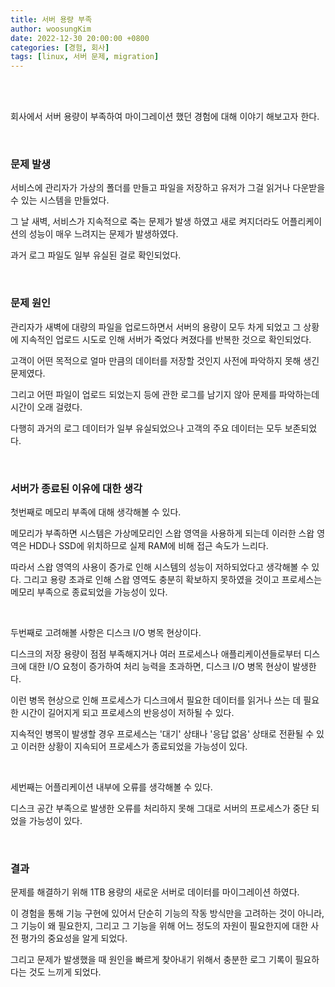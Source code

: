 ```yaml
---
title: 서버 용량 부족
author: woosungKim
date: 2022-12-30 20:00:00 +0800
categories: [경험, 회사]
tags: [linux, 서버 문제, migration]
---
```


<br>
<br>

회사에서 서버 용량이 부족하여 마이그레이션 했던 경험에 대해 이야기 해보고자 한다.

<br>

### 문제 발생

서비스에 관리자가 가상의 폴더를 만들고 파일을 저장하고 유저가 그걸 읽거나 다운받을 수 있는 시스템을 만들었다.

그 날 새벽, 서비스가 지속적으로 죽는 문제가 발생 하였고 새로 켜지더라도 어플리케이션의 성능이 매우 느려지는 문제가 발생하였다.

과거 로그 파일도 일부 유실된 걸로 확인되었다.

<br>

### 문제 원인

관리자가 새벽에 대량의 파일을 업로드하면서 서버의 용량이 모두 차게 되었고 그 상황에 지속적인 업로드 시도로 인해 서버가 죽었다 켜졌다를 반복한 것으로 확인되었다.

고객이 어떤 목적으로 얼마 만큼의 데이터를 저장할 것인지 사전에 파악하지 못해 생긴 문제였다.

그리고 어떤 파일이 업로드 되었는지 등에 관한 로그를 남기지 않아 문제를 파악하는데 시간이 오래 걸렸다.

다행히 과거의 로그 데이터가 일부 유실되었으나 고객의 주요 데이터는 모두 보존되었다.

<br>

### 서버가 종료된 이유에 대한 생각

첫번째로 메모리 부족에 대해 생각해볼 수 있다. 

메모리가 부족하면 시스템은 가상메모리인 스왑 영역을 사용하게 되는데 이러한 스왑 영역은 HDD나 SSD에 위치하므로 실제 RAM에 비해 접근 속도가 느리다. 

따라서 스왑 영역의 사용이 증가로 인해 시스템의 성능이 저하되었다고 생각해볼 수 있다. 그리고 용량 초과로 인해 스왑 영역도 충분히 확보하지 못하였을 것이고 프로세스는 메모리 부족으로 종료되었을 가능성이 있다.

<br>

두번째로 고려해볼 사항은 디스크 I/O 병목 현상이다.

디스크의 저장 용량이 점점 부족해지거나 여러 프로세스나 애플리케이션들로부터 디스크에 대한 I/O 요청이 증가하여 처리 능력을 초과하면, 디스크 I/O 병목 현상이 발생한다.

이런 병목 현상으로 인해 프로세스가 디스크에서 필요한 데이터를 읽거나 쓰는 데 필요한 시간이 길어지게 되고 프로세스의 반응성이 저하될 수 있다.

지속적인 병목이 발생할 경우 프로세스는 '대기' 상태나 '응답 없음' 상태로 전환될 수 있고 이러한 상황이 지속되어 프로세스가 종료되었을 가능성이 있다.

<br>

세번째는 어플리케이션 내부에 오류를 생각해볼 수 있다.

디스크 공간 부족으로 발생한 오류를 처리하지 못해 그대로 서버의 프로세스가 중단 되었을 가능성이 있다.

<br>

### 결과

문제를 해결하기 위해 1TB 용량의 새로운 서버로 데이터를 마이그레이션 하였다.

이 경험을 통해 기능 구현에 있어서 단순히 기능의 작동 방식만을 고려하는 것이 아니라, 그 기능이 왜 필요한지, 그리고 그 기능을 위해 어느 정도의 자원이 필요한지에 대한 사전 평가의 중요성을 알게 되었다.

그리고 문제가 발생했을 때 원인을 빠르게 찾아내기 위해서 충분한 로그 기록이 필요하다는 것도 느끼게 되었다.

